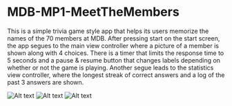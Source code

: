 # MDB-MP1-MeetTheMembers
This is a simple trivia game style app that helps its users memorize the names of the 70 members at MDB. After pressing start on the start screen, the app segues to the main view controller where a picture of a member is shown along with 4 choices. There is a timer that limits the response time to 5 seconds and a pause & resume button that changes labels depending on whether or not the game is playing. Another segue leads to the statistics view controller, where the longest streak of correct answers and a log of the past 3 answers are shown.

![Alt text](/MDB-MP1-MeetTheMembers/startVC.jpg?raw=true "Start Screen")
![Alt text](/MDB-MP1-MeetTheMembers/mainVC.jpg?raw=true "Main Screen")
![Alt text](/MDB-MP1-MeetTheMembers/statasVC.jpg?raw=true "Stats Screen")

